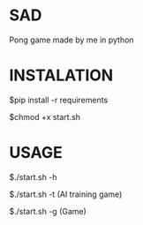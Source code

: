 # SAD

Pong game made by me in python

# INSTALATION
$pip install -r requirements

$chmod +x start.sh

# USAGE
$./start.sh -h

$./start.sh -t (AI training game)

$./start.sh -g (Game)

